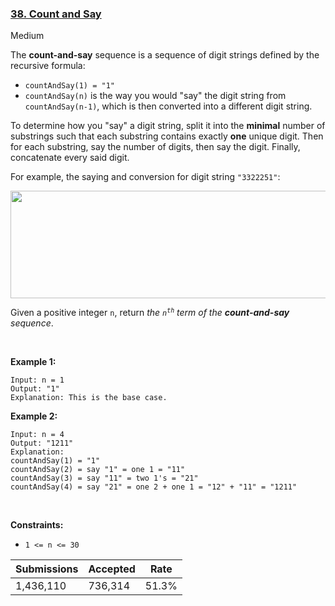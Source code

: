 ### [38. Count and Say](https://leetcode.com/problems/count-and-say/)

Medium

The __count-and-say__ sequence is a sequence of digit strings defined by the recursive formula:

*   `` countAndSay(1) = "1" ``
*   `` countAndSay(n) `` is the way you would "say" the digit string from `` countAndSay(n-1) ``, which is then converted into a different digit string.

To determine how you "say" a digit string, split it into the __minimal__ number of substrings such that each substring contains exactly __one__ unique digit. Then for each substring, say the number of digits, then say the digit. Finally, concatenate every said digit.

For example, the saying and conversion for digit string `` "3322251" ``:

<img alt="" src="https://assets.leetcode.com/uploads/2020/10/23/countandsay.jpg" style="width: 581px; height: 172px;"/>

Given a positive integer `` n ``, return _the _<code>n<sup>th</sup></code>_ term of the __count-and-say__ sequence_.

 

<strong class="example">Example 1:</strong>

```
Input: n = 1
Output: "1"
Explanation: This is the base case.
```

<strong class="example">Example 2:</strong>

```
Input: n = 4
Output: "1211"
Explanation:
countAndSay(1) = "1"
countAndSay(2) = say "1" = one 1 = "11"
countAndSay(3) = say "11" = two 1's = "21"
countAndSay(4) = say "21" = one 2 + one 1 = "12" + "11" = "1211"
```

 

__Constraints:__

*   `` 1 <= n <= 30 ``

| Submissions    | Accepted     | Rate   |
| -------------- | ------------ | ------ |
| 1,436,110 | 736,314 | 51.3% |